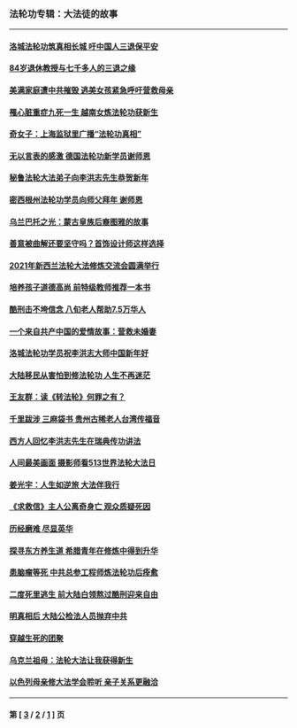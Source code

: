 ### 法轮功专辑：大法徒的故事
---
#### [洛城法轮功筑真相长城 吁中国人三退保平安](../../pages/nf1147481/n13892471.md?04130430) 
#### [84岁退休教授与七千多人的三退之缘](../../pages/nf1147481/n13796650.md?04130430) 
#### [美满家庭遭中共摧毁 逃美女孩紧急呼吁营救母亲](../../pages/nf1147481/n13792859.md?04130430) 
#### [罹心脏重症九死一生 越南女炼法轮功获新生](../../pages/nf1147481/n13732766.md?04130430) 
#### [奇女子：上海监狱里广播“法轮功真相”](../../pages/nf1147481/n13726443.md?04130430) 
#### [无以言表的感激 德国法轮功新学员谢师恩](../../pages/nf1147481/n13543790.md?04130430) 
#### [秘鲁法轮大法弟子向李洪志先生恭贺新年](../../pages/nf1147481/n13540182.md?04130430) 
#### [密西根州法轮功学员向师父拜年 谢师恩](../../pages/nf1147481/n13538183.md?04130430) 
#### [乌兰巴托之光：蒙古皇族后裔图雅的故事](../../pages/nf1147481/n13155759.md?04130430) 
#### [善意被曲解还要坚守吗？首饰设计师这样选择](../../pages/nf1147481/n13077575.md?04130430) 
#### [2021年新西兰法轮大法修炼交流会圆满举行](../../pages/nf1147481/n13033149.md?04130430) 
#### [培养孩子道德高尚 前特级教师推荐一本书](../../pages/nf1147481/n12938640.md?04130430) 
#### [酷刑击不垮信念 八旬老人帮助7.5万华人](../../pages/nf1147481/n12880712.md?04130430) 
#### [一个来自共产中国的爱情故事：营救未婚妻](../../pages/nf1147481/n12778386.md?04130430) 
#### [洛城法轮功学员祝李洪志大师中国新年好](../../pages/nf1147481/n12724685.md?04130430) 
#### [大陆移民从害怕到修法轮功 人生不再迷茫](../../pages/nf1147481/n12414325.md?04130430) 
#### [王友群：读《转法轮》何罪之有？](../../pages/nf1147481/n12408647.md?04130430) 
#### [千里跋涉 三麻袋书 贵州古稀老人台湾传福音](../../pages/nf1147481/n12198750.md?04130430) 
#### [西方人回忆李洪志先生在瑞典传功讲法](../../pages/nf1147481/n12099607.md?04130430) 
#### [人间最美画面 摄影师看513世界法轮大法日](../../pages/nf1147481/n12094118.md?04130430) 
#### [姜光宇：人生如逆旅 大法伴我行](../../pages/nf1147481/n12088664.md?04130430) 
#### [《求救信》主人公离奇身亡 观众质疑死因](../../pages/nf1147481/n11845215.md?04130430) 
#### [历经磨难 尽显英华](../../pages/nf1147481/n11723297.md?04130430) 
#### [探寻东方养生道 希腊青年在修炼中得到升华](../../pages/nf1147481/n11494502.md?04130430) 
#### [患脑瘤等死 中共总参工程师炼法轮功后痊愈](../../pages/nf1147481/n11466682.md?04130430) 
#### [二度死里逃生 前大陆白领熬过酷刑迎来自由](../../pages/nf1147481/n11368594.md?04130430) 
#### [明真相后 大陆公检法人员抛弃中共](../../pages/nf1147481/n11358618.md?04130430) 
#### [穿越生死的团聚](../../pages/nf1147481/n11258922.md?04130430) 
#### [乌克兰祖母：法轮大法让我获得新生](../../pages/nf1147481/n11269457.md?04130430) 
#### [以色列母亲修大法学会聆听 亲子关系更融洽](../../pages/nf1147481/n11268195.md?04130430) 

---
#### 第 [ [3](./3.md?04130430) / [2](./2.md?04130430) / [1](./1.md?04130430) ] 页
